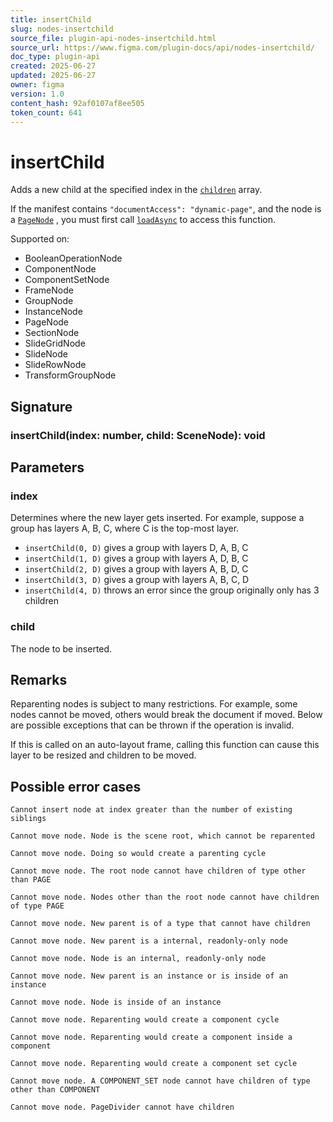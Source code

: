 ```yaml
---
title: insertChild
slug: nodes-insertchild
source_file: plugin-api-nodes-insertchild.html
source_url: https://www.figma.com/plugin-docs/api/nodes-insertchild/
doc_type: plugin-api
created: 2025-06-27
updated: 2025-06-27
owner: figma
version: 1.0
content_hash: 92af0107af8ee505
token_count: 641
---
```

# insertChild

Adds a new child at the specified index in the [`children`](/plugin-docs/api/properties/nodes-children/)
 array.

If the manifest contains `"documentAccess": "dynamic-page"`, and the node is a [`PageNode`](/plugin-docs/api/PageNode/)
, you must first call [`loadAsync`](/plugin-docs/api/PageNode/#loadasync)
 to access this function.

 Supported on:

- BooleanOperationNode
- ComponentNode
- ComponentSetNode
- FrameNode
- GroupNode
- InstanceNode
- PageNode
- SectionNode
- SlideGridNode
- SlideNode
- SlideRowNode
- TransformGroupNode

## Signature

### insertChild(index: number, child: SceneNode): void

## Parameters

### index

Determines where the new layer gets inserted. For example, suppose a group has layers A, B, C, where C is the top-most layer.

- `insertChild(0, D)` gives a group with layers D, A, B, C
- `insertChild(1, D)` gives a group with layers A, D, B, C
- `insertChild(2, D)` gives a group with layers A, B, D, C
- `insertChild(3, D)` gives a group with layers A, B, C, D
- `insertChild(4, D)` throws an error since the group originally only has 3 children

### child

The node to be inserted.

## Remarks

Reparenting nodes is subject to many restrictions. For example, some nodes cannot be moved, others would break the document if moved. Below are possible exceptions that can be thrown if the operation is invalid.

If this is called on an auto-layout frame, calling this function can cause this layer to be resized and children to be moved.

## Possible error cases

`Cannot insert node at index greater than the number of existing siblings`

`Cannot move node. Node is the scene root, which cannot be reparented`

`Cannot move node. Doing so would create a parenting cycle`

`Cannot move node. The root node cannot have children of type other than PAGE`

`Cannot move node. Nodes other than the root node cannot have children of type PAGE`

`Cannot move node. New parent is of a type that cannot have children`

`Cannot move node. New parent is a internal, readonly-only node`

`Cannot move node. Node is an internal, readonly-only node`

`Cannot move node. New parent is an instance or is inside of an instance`

`Cannot move node. Node is inside of an instance`

`Cannot move node. Reparenting would create a component cycle`

`Cannot move node. Reparenting would create a component inside a component`

`Cannot move node. Reparenting would create a component set cycle`

`Cannot move node. A COMPONENT_SET node cannot have children of type other than COMPONENT`

`Cannot move node. PageDivider cannot have children`